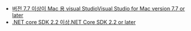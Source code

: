* [<span data-ttu-id="11619-101">버전 7.7 이상이 Mac 용 visual Studio</span><span class="sxs-lookup"><span data-stu-id="11619-101">Visual Studio for Mac version 7.7 or later</span></span>](https://www.visualstudio.com/downloads/)
* [<span data-ttu-id="11619-102">.NET core SDK 2.2 이상</span><span class="sxs-lookup"><span data-stu-id="11619-102">.NET Core SDK 2.2 or later</span></span>](https://www.microsoft.com/net/download/all)